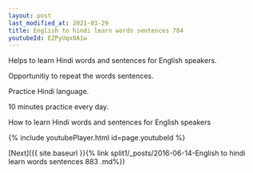 ```yaml
---
layout: post
last_modified_at: 2021-03-29
title: English to hindi learn words sentences 784 
youtubeId: EZPyUqx0A1w
---
```

 
 
Helps to learn Hindi words and sentences for English speakers.

Opportunitiy to repeat the words sentences. 

Practice Hindi language. 
 
10 minutes practice every day. 
 
How to learn Hindi words and sentences for English speakers 
 
{% include youtubePlayer.html id=page.youtubeId %}
 
 
[Next]({{ site.baseurl }}{% link  split1/_posts/2016-06-14-English to hindi learn words sentences 883 .md%})
 
